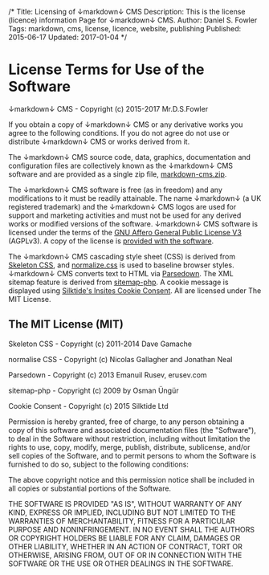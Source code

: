 /*
Title: Licensing of ↓markdown↓ CMS
Description: This is the license (licence) information Page for ↓markdown↓ CMS.
Author: Daniel S. Fowler
Tags: markdown, cms, license, licence, website, publishing
Published: 2015-06-17
Updated: 2017-01-04
*/

# License Terms for Use of the Software

↓markdown↓ CMS - Copyright (c) 2015-2017 Mr.D.S.Fowler

If you obtain a copy of ↓markdown↓ CMS or any derivative works you agree to the following conditions. If you do not agree do not use or distribute ↓markdown↓ CMS or works derived from it.

The ↓markdown↓ CMS source code, data, graphics, documentation and configuration files are collectively known as the ↓markdown↓ CMS software and are provided as a single zip file, [markdown-cms.zip](http://tekeye.uk/downloads/markdown-cms.zip "↓markdown↓ CMS Source Code"). 

The ↓markdown↓ CMS software is free (as in freedom) and any modifications to it must be readily attainable. The name ↓markdown↓ (a UK registered trademark) and the ↓markdown↓ CMS logos are used for support and marketing activities and must not be used for any derived works or modified versions of the software. ↓markdown↓ CMS software is licensed under the terms of the [GNU Affero General Public License V3](http://www.gnu.org/licenses/agpl-3.0.html "AGPLv3") (AGPLv3). A copy of the license is [provided with the software](agpl.txt "AGPLv3"). 

The ↓markdown↓ CMS cascading style sheet (CSS) is derived from [Skeleton CSS](http://getskeleton.com/ "Skeleton CSS Home Page"), and [normalize.css](https://necolas.github.io/normalize.css/ "normalize.css Home Page") is used to baseline browser styles. ↓markdown↓ CMS converts text to HTML via [Parsedown](http://parsedown.org/ "Parsedown Home Page"). The XML sitemap feature is derived from [sitemap-php](https://github.com/o/sitemap-php "sitemap-php on GitHub"). A cookie message is displayed using [Silktide's Insites Cookie Consent](https://cookieconsent.insites.com/ "Cookie Consent Home"). All are licensed under The MIT License.

## The MIT License (MIT)

Skeleton CSS - Copyright (c) 2011-2014 Dave Gamache

normalise CSS - Copyright (c) Nicolas Gallagher and Jonathan Neal

Parsedown - Copyright (c) 2013 Emanuil Rusev, erusev.com

sitemap-php - Copyright (c) 2009 by Osman Üngür

Cookie Consent - Copyright (c) 2015 Silktide Ltd

Permission is hereby granted, free of charge, to any person obtaining a copy
of this software and associated documentation files (the "Software"), to deal
in the Software without restriction, including without limitation the rights
to use, copy, modify, merge, publish, distribute, sublicense, and/or sell
copies of the Software, and to permit persons to whom the Software is
furnished to do so, subject to the following conditions:

The above copyright notice and this permission notice shall be included in
all copies or substantial portions of the Software.

THE SOFTWARE IS PROVIDED "AS IS", WITHOUT WARRANTY OF ANY KIND, EXPRESS OR
IMPLIED, INCLUDING BUT NOT LIMITED TO THE WARRANTIES OF MERCHANTABILITY,
FITNESS FOR A PARTICULAR PURPOSE AND NONINFRINGEMENT. IN NO EVENT SHALL THE
AUTHORS OR COPYRIGHT HOLDERS BE LIABLE FOR ANY CLAIM, DAMAGES OR OTHER
LIABILITY, WHETHER IN AN ACTION OF CONTRACT, TORT OR OTHERWISE, ARISING FROM,
OUT OF OR IN CONNECTION WITH THE SOFTWARE OR THE USE OR OTHER DEALINGS IN
THE SOFTWARE.